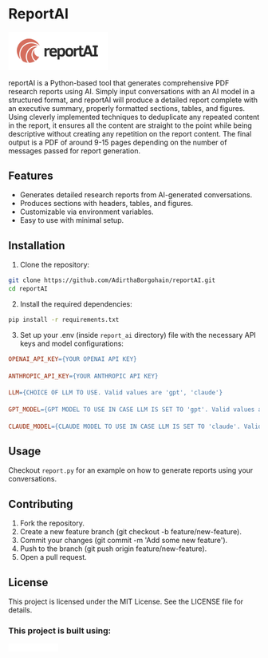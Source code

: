 # ReportAI

<img alt="reportAI Logo" src="https://raw.githubusercontent.com/AdirthaBorgohain/ReportAI/main/report_ai/assets/logos/reportAI-logo-light.png" width="200"/>

reportAI is a Python-based tool that generates comprehensive PDF research reports using AI. Simply input conversations 
with an AI model in a structured format, and reportAI will produce a detailed report complete with an executive summary, 
properly formatted sections, tables, and figures. Using cleverly implemented techniques to deduplicate any repeated 
content in the report, it ensures all the content are straight to the point while being descriptive without creating 
any repetition on the report content. The final output is a PDF of around 9-15 pages depending on the number of messages 
passed for report generation.

## Features

- Generates detailed research reports from AI-generated conversations.
- Produces sections with headers, tables, and figures.
- Customizable via environment variables.
- Easy to use with minimal setup.

## Installation

1. Clone the repository:

```bash
git clone https://github.com/AdirthaBorgohain/reportAI.git
cd reportAI
```

2. Install the required dependencies:

```bash
pip install -r requirements.txt
```

3. Set up your .env (inside `report_ai` directory) file with the necessary API keys and model configurations:

```makefile
OPENAI_API_KEY={YOUR OPENAI API KEY}

ANTHROPIC_API_KEY={YOUR ANTHROPIC API KEY}

LLM={CHOICE OF LLM TO USE. Valid values are 'gpt', 'claude'}

GPT_MODEL={GPT MODEL TO USE IN CASE LLM IS SET TO 'gpt'. Valid values are 'gpt-3.5-turbo', 'gpt-4-turbo', 'gpt-4o'}

CLAUDE_MODEL={CLAUDE MODEL TO USE IN CASE LLM IS SET TO 'claude'. Valid values are 'claude-3-haiku', 'claude-3-opus'}
```

## Usage

Checkout `report.py` for an example on how to generate reports using your conversations.

## Contributing

1. Fork the repository.
2. Create a new feature branch (git checkout -b feature/new-feature).
3. Commit your changes (git commit -m 'Add some new feature').
4. Push to the branch (git push origin feature/new-feature).
5. Open a pull request.

## License

This project is licensed under the MIT License. See the LICENSE file for details.

### This project is built using:

<a href="https://github.com/langchain/langchain" target="_blank">
    <img alt="LangChain Logo" src="https://raw.githubusercontent.com/AdirthaBorgohain/ReportAI/main/report_ai/assets/logos/langchain-logo-light.svg" width="100"/>
</a>
